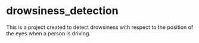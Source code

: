 # drowsiness_detection
This is a project created to detect drowsiness  with respect to the position of the eyes when a person is driving.
